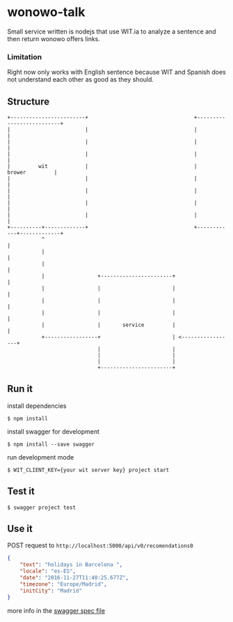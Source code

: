 # wonowo-talk
Small service written is nodejs that use WIT.ia to analyze a sentence and then return wonowo offers links.
### Limitation
Right now only works with English sentence because WIT and Spanish does not understand each other as good as they should.
## Structure
```
+------------------------+                                  +--------------------------+
|                        |                                  |                          |
|                        |                                  |                          |
|                        |                                  |                          |
|         wit            |                                  |           brower         |
|                        |                                  |                          |
|                        |                                  |                          |
|                        |                                  |                          |
|                        |                                  |                          |
+----------+-------------+                                  +------------+-------------+
           ^                                                             |
           |                                                             |
           |                                                             |
           |                 +-----------------------+                   |
           |                 |                       |                   |
           |                 |                       |                   |
           |                 |                       |                   |
           |                 |       service         |                   |
           +-----------------+                       | <-----------------+
                             |                       |
                             |                       |
                             |                       |
                             +-----------------------+

```

## Run it
install dependencies

`$ npm install `

install swagger for development  

`$ npm install --save swagger`


run development mode

`$ WIT_CLIENT_KEY={your wit server key} project start`



## Test it

`$ swagger project test`

## Use it

POST request to
`http://localhost:5000/api/v0/recomendations0`

```json
{
    "text": "holidays in Barcelona ",
    "locale": "es-ES",
    "date": "2016-11-27T11:40:25.677Z",
    "timezone": "Europe/Madrid",
    "initCity": "Madrid"
}
```
more info in the [swagger spec file](api/swagger/swagger.yaml)
